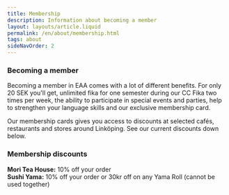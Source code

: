 ```yaml
---
title: Membership
description: Information about becoming a member
layout: layouts/article.liquid
permalink: /en/about/membership.html
tags: about
sideNavOrder: 2
---
```


### Becoming a member

Becoming a member in EAA comes with a lot of different benefits. For only 20 SEK you'll get, unlimited fika for one semester during our CC Fika two times per week, the ability to participate in special events and parties, help to strengthen your language skills and our exclusive membership card.

Our membership cards gives you access to discounts at selected cafés, restaurants and stores around Linköping. See our current discounts down below.

### Membership discounts

**Mori Tea House:** 10% off your order  
**Sushi Yama:** 10% off your order or 30kr off on any Yama Roll (cannot be used together)